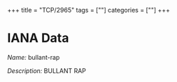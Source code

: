 +++
title = "TCP/2965"
tags = [""]
categories = [""]
+++

# IANA Data

_Name:_ bullant-rap

_Description:_ BULLANT RAP

